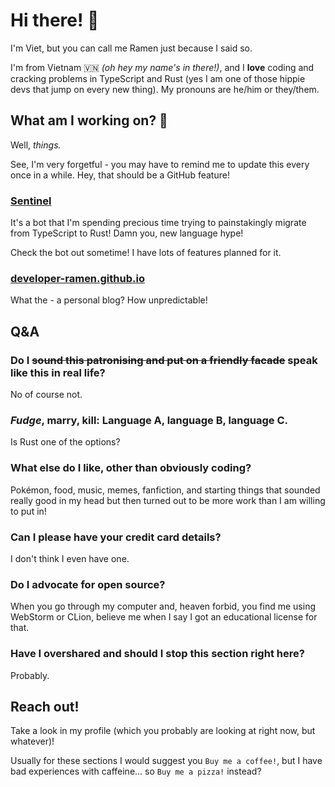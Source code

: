 # Hi there! 👋

I'm Viet, but you can call me Ramen just because I said so.

I'm from Vietnam 🇻🇳 *(oh hey my name's in there!)*, and I **love** coding and cracking problems in TypeScript and Rust (yes I am one of those hippie devs that jump on every new thing). My pronouns are he/him or they/them.

## What am I working on? 🏃

Well, *things.*

See, I'm very forgetful - you may have to remind me to update this every once in a while. Hey, that should be a GitHub feature!

### [Sentinel](https://github.com/out-post/sentinel)

It's a bot that I'm spending precious time trying to painstakingly migrate from TypeScript to Rust! Damn you, new language hype!

Check the bot out sometime! I have lots of features planned for it.

### [developer-ramen.github.io](developer-ramen.github.io)

What the - a personal blog? How unpredictable!

## Q&A

### Do I ~~sound this patronising and put on a friendly facade~~ speak like this in real life?

No of course not.

### *Fudge*, marry, kill: Language A, language B, language C.

Is Rust one of the options?

### What else do I like, other than obviously coding?

Pokémon, food, music, memes, fanfiction, and starting things that sounded really good in my head but then turned out to be more work than I am willing to put in!

### Can I please have your credit card details?

I don't think I even have one.

### Do I advocate for open source?

When you go through my computer and, heaven forbid, you find me using WebStorm or CLion, believe me when I say I got an educational license for that.

### Have I overshared and should I stop this section right here?

Probably.

## Reach out!

Take a look in my profile (which you probably are looking at right now, but whatever)!

Usually for these sections I would suggest you `Buy me a coffee!`, but I have bad experiences with caffeine... so `Buy me a pizza!` instead?
